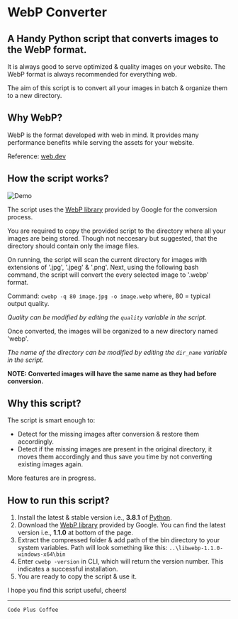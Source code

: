 # WebP Converter
## A Handy Python script that converts images to the WebP format.

It is always good to serve optimized & quality images on your website.
The WebP format is always recommended for everything web.

The aim of this script is to convert all your images in batch & organize them to a new directory.


## Why WebP?
WebP is the format developed with web in mind. It provides many performance benefits while serving the assets for your website. 

Reference: [web.dev](https://web.dev/serve-images-webp/)


## How the script works?
![Demo](demo/demo.webp "webp")

The script uses the [WebP library](https://developers.google.com/speed/webp/docs/precompiled) provided by Google for the conversion process.

You are required to copy the provided script to the directory where all your
images are being stored. Though not neccesary but suggested, that the directory should contain only the image files.

On running, the script will scan the current directory for images with extensions of '.jpg', '.jpeg' & '.png'. Next, using the following bash command, the script will convert the every selected image to '.webp' format.

Command: `cwebp -q 80 image.jpg -o image.webp`
where, 80 = typical output quality.

_Quality can be modified by editing the `quality` variable in the script._

Once converted, the images will be organized to a new directory named 'webp'.

_The name of the directory can be modified by editing the `dir_name` variable in the script._

**NOTE: Converted images will have the same name as they had before conversion.**


## Why this script?
The script is smart enough to:

* Detect for the missing images after conversion & restore them accordingly.
* Detect if the missing images are present in the original directory, it moves them accordingly and thus save you time by not converting existing images again.

More features are in progress.

## How to run this script?
1. Install the latest & stable version i.e., **3.8.1** of [Python](https://www.python.org/downloads/).
2. Download the [WebP library](https://developers.google.com/speed/webp/docs/precompiled) provided by Google. You can find the latest version i.e., **1.1.0** at bottom of the page.
3. Extract the compressed folder & add path of the bin directory to your system variables.
Path will look something like this: `..\libwebp-1.1.0-windows-x64\bin`
4. Enter `cwebp -version` in CLI, which will return the version number. This indicates a successful installation.
5. You are ready to copy the script & use it.

I hope you find this script useful, cheers!

---

`Code Plus Coffee`